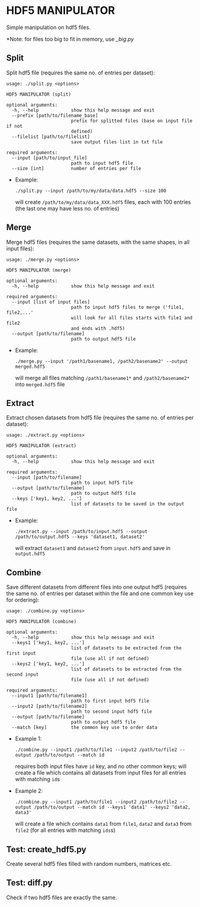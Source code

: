 # HDF5 MANIPULATOR

Simple manipulation on hdf5 files.

*Note: for files too big to fit in memory, use *_big.py*

## Split

Split hdf5 file (requires the same no. of entries per dataset):

```
usage: ./split.py <options>

HDF5 MANIPULATOR (split)

optional arguments:
  -h, --help            show this help message and exit
  --prefix [path/to/filename_base]
                        prefix for splitted files (base on input file if not
                        defined)
  --filelist [path/to/filelist]
                        save output files list in txt file

required arguments:
  --input [path/to/input_file]
                        path to input hdf5 file
  --size [int]          number of entries per file
```

* Example:

  `./split.py --input /path/to/my/data/data.hdf5 --size 100`

  will create `/path/to/my/data/data_XXX.hdf5` files, each with 100 entries
  (the last one may have less no. of entries)

## Merge

Merge hdf5 files (requires the same datasets, with the same shapes,
in all input files):

```
usage: ./merge.py <options>

HDF5 MANIPULATOR (merge)

optional arguments:
  -h, --help            show this help message and exit

required arguments:
  --input [list of input files]
                        path to input hdf5 files to merge ('file1, file2,...'
                        will look for all files starts with file1 and file2
                        and ends with .hdf5)
  --output [path/to/filename]
                        path to output hdf5 file
```

* Example:

  `./merge.py --input '/path1/basename1, /path2/basename2' --output merged.hdf5`

  will merge all files matching `/path1/basename1*` and `/path2/basename2*`
  into `merged.hdf5` file

## Extract

Extract chosen datasets from hdf5 file (requires the same no. of entries
per dataset):

```
usage: ./extract.py <options>

HDF5 MANIPULATOR (extract)

optional arguments:
  -h, --help            show this help message and exit

required arguments:
  --input [path/to/filename]
                        path to input hdf5 file
  --output [path/to/filename]
                        path to output hdf5 file
  --keys ['key1, key2, ...']
                        list of datasets to be saved in the output file
```

* Example:

  `./extract.py --input /path/to/input.hdf5 --output /path/to/output.hdf5 --keys 'dataset1, dataset2'`

  will extract `dataset1` and `dataset2` from `input.hdf5`
  and save in `output.hdf5`

## Combine

Save different datasets from different files into one output hdf5
(requires the same no. of entries per dataset within the file
and one common key use for ordering):

```
usage: ./combine.py <options>

HDF5 MANIPULATOR (combine)

optional arguments:
  -h, --help            show this help message and exit
  --keys1 ['key1, key2, ...']
                        list of datasets to be extracted from the first input
                        file (use all if not defined)
  --keys2 ['key1, key2, ...']
                        list of datasets to be extracted from the second input
                        file (use all if not defined)

required arguments:
  --input1 [path/to/filename1]
                        path to first input hdf5 file
  --input2 [path/to/filename2]
                        path to second input hdf5 file
  --output [path/to/filename]
                        path to output hdf5 file
  --match [key]         the common key use to order data
```

* Example 1:

  `./combine.py --input1 /path/to/file1 --input2 /path/to/file2 --output /path/to/output --match id`

  requires both input files have `id` key, and no other common keys;
  will create a file which contains all datasets from input files
  for all entries with matching `id`s

* Example 2:

  `./combine.py --input1 /path/to/file1 --input2 /path/to/file2 --output /path/to/output --match id --keys1 'data1' --keys2 'data2, data3'`

  will create a file which contains `data1` from `file1`, `data2` and `data3`
  from `file2` (for all entries with matching `ids`s)

## Test: create_hdf5.py

Create several hdf5 files filled with random numbers, matrices etc.

## Test: diff.py

Check if two hdf5 files are exactly the same.
